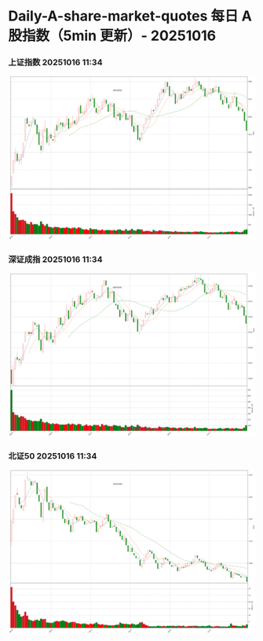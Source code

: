 
# Daily-A-share-market-quotes 每日 A 股指数（5min 更新）- 20251016

### 上证指数 20251016 11:34
![](./fig/2025/10/20251016-sh000001.png)

### 深证成指 20251016 11:34
![](./fig/2025/10/20251016-sz399001.png)

### 北证50 20251016 11:34
![](./fig/2025/10/20251016-bj899050.png)

